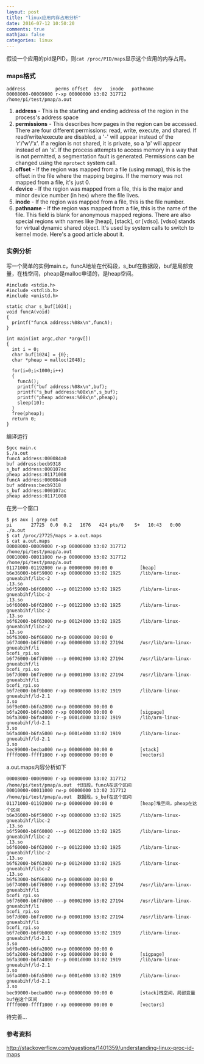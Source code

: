 ```yaml
---
layout: post
title: "linux应用内存占用分析"
date: 2016-07-12 10:50:20
comments: true
mathjax: false
categories: linux
---
```


假设一个应用的pid是PID，则`cat /proc/PID/maps`显示这个应用的内存占用。

<!--more-->

### maps格式

```
address           perms offset  dev   inode   pathname
00008000-00009000 r-xp 00000000 b3:02 317712     /home/pi/test/pmap/a.out
```

1. **address** - This is the starting and ending address of the region in the process's address space
2. **permissions** - This describes how pages in the region can be accessed. There are four different permissions: read, write, execute, and shared. If read/write/execute are disabled, a '-' will appear instead of the 'r'/'w'/'x'. If a region is not shared, it is private, so a 'p' will appear instead of an 's'. If the process attempts to access memory in a way that is not permitted, a segmentation fault is generated. Permissions can be changed using the `mprotect` system call.
3. **offset** - If the region was mapped from a file (using mmap), this is the offset in the file where the mapping begins. If the memory was not mapped from a file, it's just 0.
4. **device** - If the region was mapped from a file, this is the major and minor device number (in hex) where the file lives.
5. **inode** - If the region was mapped from a file, this is the file number.
6. **pathname** - If the region was mapped from a file, this is the name of the file. This field is blank for anonymous mapped regions. There are also special regions with names like [heap], [stack], or [vdso]. [vdso] stands for virtual dynamic shared object. It's used by system calls to switch to kernel mode. Here's a good article about it.

### 实例分析

写一个简单的实例main.c，funcA地址在代码段，s_buf在数据段，buf是局部变量，在栈空间，pheap是malloc申请的，是heap空间。

```
#include <stdio.h>
#include <stdlib.h>
#include <unistd.h>

static char s_buf[1024];
void funcA(void)
{
  printf("funcA address:%08x\n",funcA);
}

int main(int argc,char *argv[])
{
  int i = 0;
  char buf[1024] = {0};
  char *pheap = malloc(2048);

  for(i=0;i<1000;i++)
  {
    funcA();
    printf("buf address:%08x\n",buf);
    printf("s_buf address:%08x\n",s_buf);
    printf("pheap address:%08x\n",pheap);
    sleep(10);
  }
  free(pheap);
  return 0;
}
```

编译运行

```
$gcc main.c
$./a.out
funcA address:000084a0
buf address:becb9318
s_buf address:000107ac
pheap address:01171008
funcA address:000084a0
buf address:becb9318
s_buf address:000107ac
pheap address:01171008
```

在另一个窗口

```
$ ps aux | grep out
pi       27725  0.0  0.2   1676   424 pts/0    S+   10:43   0:00 ./a.out
$ cat /proc/27725/maps > a.out.maps
$ cat a.out.maps
00008000-00009000 r-xp 00000000 b3:02 317712     /home/pi/test/pmap/a.out
00010000-00011000 rw-p 00000000 b3:02 317712     /home/pi/test/pmap/a.out
01171000-01192000 rw-p 00000000 00:00 0          [heap]
b6e36000-b6f59000 r-xp 00000000 b3:02 1925       /lib/arm-linux-gnueabihf/libc-2
.13.so
b6f59000-b6f60000 ---p 00123000 b3:02 1925       /lib/arm-linux-gnueabihf/libc-2
.13.so
b6f60000-b6f62000 r--p 00122000 b3:02 1925       /lib/arm-linux-gnueabihf/libc-2
.13.so
b6f62000-b6f63000 rw-p 00124000 b3:02 1925       /lib/arm-linux-gnueabihf/libc-2
.13.so
b6f63000-b6f66000 rw-p 00000000 00:00 0
b6f74000-b6f76000 r-xp 00000000 b3:02 27194      /usr/lib/arm-linux-gnueabihf/li
bcofi_rpi.so
b6f76000-b6f7d000 ---p 00002000 b3:02 27194      /usr/lib/arm-linux-gnueabihf/li
bcofi_rpi.so
b6f7d000-b6f7e000 rw-p 00001000 b3:02 27194      /usr/lib/arm-linux-gnueabihf/li
bcofi_rpi.so
b6f7e000-b6f9b000 r-xp 00000000 b3:02 1919       /lib/arm-linux-gnueabihf/ld-2.1
3.so
b6f9e000-b6fa2000 rw-p 00000000 00:00 0
b6fa2000-b6fa3000 r-xp 00000000 00:00 0          [sigpage]
b6fa3000-b6fa4000 r--p 0001d000 b3:02 1919       /lib/arm-linux-gnueabihf/ld-2.1
3.so
b6fa4000-b6fa5000 rw-p 0001e000 b3:02 1919       /lib/arm-linux-gnueabihf/ld-2.1
3.so
bec99000-becba000 rw-p 00000000 00:00 0          [stack]
ffff0000-ffff1000 r-xp 00000000 00:00 0          [vectors]
```

a.out.maps内容分析如下

```
00008000-00009000 r-xp 00000000 b3:02 317712     /home/pi/test/pmap/a.out  代码段，funcA在这个区间
00010000-00011000 rw-p 00000000 b3:02 317712     /home/pi/test/pmap/a.out  数据段，s_buf在这个区间
01171000-01192000 rw-p 00000000 00:00 0          [heap]堆空间，pheap在这个区间
b6e36000-b6f59000 r-xp 00000000 b3:02 1925       /lib/arm-linux-gnueabihf/libc-2
.13.so
b6f59000-b6f60000 ---p 00123000 b3:02 1925       /lib/arm-linux-gnueabihf/libc-2
.13.so
b6f60000-b6f62000 r--p 00122000 b3:02 1925       /lib/arm-linux-gnueabihf/libc-2
.13.so
b6f62000-b6f63000 rw-p 00124000 b3:02 1925       /lib/arm-linux-gnueabihf/libc-2
.13.so
b6f63000-b6f66000 rw-p 00000000 00:00 0
b6f74000-b6f76000 r-xp 00000000 b3:02 27194      /usr/lib/arm-linux-gnueabihf/li
bcofi_rpi.so
b6f76000-b6f7d000 ---p 00002000 b3:02 27194      /usr/lib/arm-linux-gnueabihf/li
bcofi_rpi.so
b6f7d000-b6f7e000 rw-p 00001000 b3:02 27194      /usr/lib/arm-linux-gnueabihf/li
bcofi_rpi.so
b6f7e000-b6f9b000 r-xp 00000000 b3:02 1919       /lib/arm-linux-gnueabihf/ld-2.1
3.so
b6f9e000-b6fa2000 rw-p 00000000 00:00 0
b6fa2000-b6fa3000 r-xp 00000000 00:00 0          [sigpage]
b6fa3000-b6fa4000 r--p 0001d000 b3:02 1919       /lib/arm-linux-gnueabihf/ld-2.1
3.so
b6fa4000-b6fa5000 rw-p 0001e000 b3:02 1919       /lib/arm-linux-gnueabihf/ld-2.1
3.so
bec99000-becba000 rw-p 00000000 00:00 0          [stack]栈空间，局部变量buf在这个区间
ffff0000-ffff1000 r-xp 00000000 00:00 0          [vectors]
```

待完善...

### 参考资料

<http://stackoverflow.com/questions/1401359/understanding-linux-proc-id-maps>
